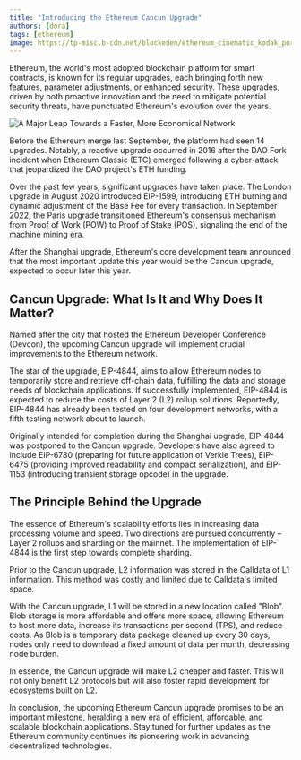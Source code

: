 ```yaml
---
title: "Introducing the Ethereum Cancun Upgrade"
authors: [dora]
tags: [ethereum]
image: https://tp-misc.b-cdn.net/blockeden/ethereum_cinematic_kodak_portra_800_105_mm_f1_1.png
---
```


Ethereum, the world's most adopted blockchain platform for smart contracts, is known for its regular upgrades, each bringing forth new features, parameter adjustments, or enhanced security. These upgrades, driven by both proactive innovation and the need to mitigate potential security threats, have punctuated Ethereum's evolution over the years.

![A Major Leap Towards a Faster, More Economical Network](https://tp-misc.b-cdn.net/blockeden/ethereum_cinematic_kodak_portra_800_105_mm_f1_1.png "A Major Leap Towards a Faster, More Economical Network")

Before the Ethereum merge last September, the platform had seen 14 upgrades. Notably, a reactive upgrade occurred in 2016 after the DAO Fork incident when Ethereum Classic (ETC) emerged following a cyber-attack that jeopardized the DAO project's ETH funding.

Over the past few years, significant upgrades have taken place. The London upgrade in August 2020 introduced EIP-1599, introducing ETH burning and dynamic adjustment of the Base Fee for every transaction. In September 2022, the Paris upgrade transitioned Ethereum's consensus mechanism from Proof of Work (POW) to Proof of Stake (POS), signaling the end of the machine mining era.

After the Shanghai upgrade, Ethereum's core development team announced that the most important update this year would be the Cancun upgrade, expected to occur later this year.

## Cancun Upgrade: What Is It and Why Does It Matter?

Named after the city that hosted the Ethereum Developer Conference (Devcon), the upcoming Cancun upgrade will implement crucial improvements to the Ethereum network.

The star of the upgrade, EIP-4844, aims to allow Ethereum nodes to temporarily store and retrieve off-chain data, fulfilling the data and storage needs of blockchain applications. If successfully implemented, EIP-4844 is expected to reduce the costs of Layer 2 (L2) rollup solutions. Reportedly, EIP-4844 has already been tested on four development networks, with a fifth testing network about to launch.

Originally intended for completion during the Shanghai upgrade, EIP-4844 was postponed to the Cancun upgrade. Developers have also agreed to include EIP-6780 (preparing for future application of Verkle Trees), EIP-6475 (providing improved readability and compact serialization), and EIP-1153 (introducing transient storage opcode) in the upgrade.

## The Principle Behind the Upgrade

The essence of Ethereum's scalability efforts lies in increasing data processing volume and speed. Two directions are pursued concurrently – Layer 2 rollups and sharding on the mainnet. The implementation of EIP-4844 is the first step towards complete sharding.

Prior to the Cancun upgrade, L2 information was stored in the Calldata of L1 information. This method was costly and limited due to Calldata's limited space.

With the Cancun upgrade, L1 will be stored in a new location called "Blob". Blob storage is more affordable and offers more space, allowing Ethereum to host more data, increase its transactions per second (TPS), and reduce costs. As Blob is a temporary data package cleaned up every 30 days, nodes only need to download a fixed amount of data per month, decreasing node burden.

In essence, the Cancun upgrade will make L2 cheaper and faster. This will not only benefit L2 protocols but will also foster rapid development for ecosystems built on L2.

In conclusion, the upcoming Ethereum Cancun upgrade promises to be an important milestone, heralding a new era of efficient, affordable, and scalable blockchain applications. Stay tuned for further updates as the Ethereum community continues its pioneering work in advancing decentralized technologies.
